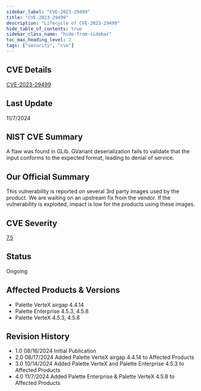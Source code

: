 ```yaml
---
sidebar_label: "CVE-2023-29499"
title: "CVE-2023-29499"
description: "Lifecycle of CVE-2023-29499"
hide_table_of_contents: true
sidebar_class_name: "hide-from-sidebar"
toc_max_heading_level: 2
tags: ["security", "cve"]
---
```


## CVE Details

[CVE-2023-29499](https://nvd.nist.gov/vuln/detail/CVE-2023-29499)

## Last Update

11/7/2024

## NIST CVE Summary

A flaw was found in GLib. GVariant deserialization fails to validate that the input conforms to the expected format,
leading to denial of service.

## Our Official Summary

This vulnerability is reported on several 3rd party images used by the product. We are waiting on an upstream fix from
the vendor. If the vulnerability is exploited, impact is low for the products using these images.

## CVE Severity

[7.5](https://nvd.nist.gov/vuln/detail/CVE-2023-29499)

## Status

Ongoing

## Affected Products & Versions

- Palette VerteX airgap 4.4.14
- Palette Enterprise 4.5.3, 4.5.8
- Palette VerteX 4.5.3, 4.5.8

## Revision History

- 1.0 08/16/2024 Initial Publication
- 2.0 08/17/2024 Added Palette VerteX airgap 4.4.14 to Affected Products
- 3.0 10/14/2024 Added Palette VerteX and Palette Enterprise 4.5.3 to Affected Products
- 4.0 11/7/2024 Added Palette Enterprise & Palette VerteX 4.5.8 to Affected Products
